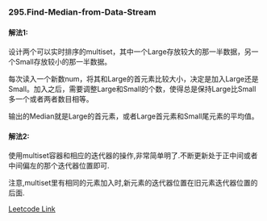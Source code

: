 ### 295.Find-Median-from-Data-Stream

#### 解法1:
设计两个可以实时排序的multiset，其中一个Large存放较大的那一半数据，另一个Small存放较小的那一半数据。

每次读入一个新数num，将其和Large的首元素比较大小，决定是加入Large还是Small。加入之后，需要调整Large和Small的个数，使得总是保持Large比Small多一个或者两者数目相等。

输出的Median就是Large的首元素，或者Large首元素和Small尾元素的平均值。

#### 解法2:
使用multiset容器和相应的迭代器的操作,非常简单明了.不断更新处于正中间或者中间偏左的那个迭代器位置即可.

注意,multiset里有相同的元素加入时,新元素的迭代器位置在旧元素迭代器位置的后面.


[Leetcode Link](https://leetcode.com/problems/find-median-from-data-stream)